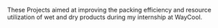 These Projects aimed at improving the packing efficiency and resource utilization of wet and dry products during my internship at WayCool.

